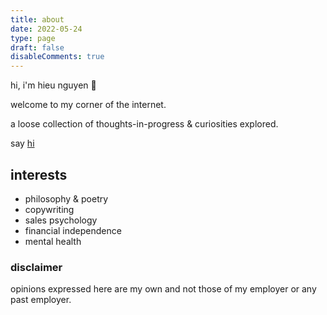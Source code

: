 ```yaml
---
title: about
date: 2022-05-24
type: page
draft: false
disableComments: true
---
```


hi, i'm hieu nguyen 🌻 

welcome to my corner of the internet. 

a loose collection of thoughts-in-progress & curiosities explored.

say [hi](mailto:hieu6n@gmail.com)

## interests

- philosophy & poetry
- copywriting
- sales psychology
- financial independence
- mental health

### disclaimer
opinions expressed here are my own and not those of my employer or any past employer.
